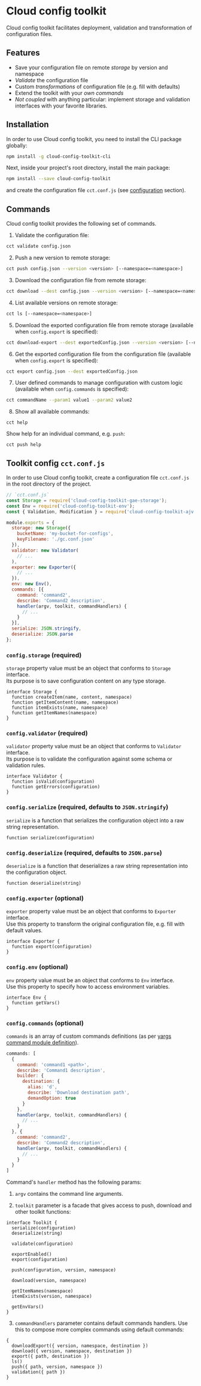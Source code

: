 # Cloud config toolkit

Cloud config toolkit facilitates deployment, validation and transformation of configuration files.  

## Features

* Save your configuration file on remote *storage* by version and namespace
* *Validate* the configuration file
* Custom *transformations* of configuration file (e.g. fill with defaults)
* Extend the toolkit with your *own commands*
* *Not coupled* with anything particular: implement storage and validation interfaces with your favorite libraries.

## Installation

In order to use Cloud config toolkit, you need to install the CLI package globally:

```bash
npm install -g cloud-config-toolkit-cli
```

Next, inside your project's root directory, install the main package:

```bash
npm install --save cloud-config-toolkit
```

and create the configuration file `cct.conf.js` (see [configuration](#toolkit-config-cctconfjs) section).  

## Commands

Cloud config toolkit provides the following set of commands.

1) Validate the configuration file:

```bash
cct validate config.json
```

2) Push a new version to remote storage:

```bash
cct push config.json --version <version> [--namespace=<namespace>]
```

3) Download the configuration file from remote storage:

```bash
cct download --dest config.json --version <version> [--namespace=<namespace>]
```

4) List available versions on remote storage:

```bash
cct ls [--namespace=<namespace>]
```

5) Download the exported configuration file from remote storage (available when `config.export` is specified):

```bash
cct download-export --dest exportedConfig.json --version <version> [--namespace=<namespace>]
```

6) Get the exported configuration file from the configuration file (available when `config.export` is specified):

```bash
cct export config.json --dest exportedConfig.json
```

7) User defined commands to manage configuration with custom logic (available when `config.commands` is specified):

```bash
cct commandName --param1 value1 --param2 value2
```

8) Show all available commands:  

```
cct help
```

Show help for an individual command, e.g. `push`:  

```
cct push help
```

## Toolkit config `cct.conf.js`

In order to use Cloud config toolkit, create a configuration file `cct.conf.js` in the root directory of the project.

```javascript
// `cct.conf.js`
const Storage = require('cloud-config-toolkit-gae-storage');
const Env = require('cloud-config-toolkit-env');
const { Validation, Modification } = require('cloud-config-toolkit-ajv');

module.exports = {
  storage: new Storage({
    bucketName: 'my-bucket-for-configs',
    keyFilename: './gc.conf.json'
  }),
  validator: new Validator(
    // ...
  ),
  exporter: new Exporter({
    // ...
  }),
  env: new Env(),
  commands: [{
    command: 'command2',
    describe: 'Command2 description',
    handler(argv, toolkit, commandHandlers) {
      // ...
    }
  }],
  serialize: JSON.stringify,
  deserialize: JSON.parse
};
```

### `config.storage` (required)

`storage` property value must be an object that conforms to `Storage` interface.  
Its purpose is to save configuration content on any type storage.

```
interface Storage {
  function createItem(name, content, namespace)
  function getItemContent(name, namespace)
  function itemExists(name, namespace)
  function getItemNames(namespace)
}
```

### `config.validator` (required)

`validator` property value must be an object that conforms to `Validator` interface.  
Its purpose is to validate the configuration against some schema or validation rules.  

```
interface Validator {
  function isValid(configuration)
  function getErrors(configuration)
}
```

### `config.serialize` (required, defaults to `JSON.stringify`)

`serialize` is a function that serializes the configuration object into a raw string representation.  

```
function serialize(configuration)
```

### `config.deserialize` (required, defaults to `JSON.parse`)

`deserialize` is a function that deserializes a raw string representation into the configuration object.  

```
function deserialize(string)
```

### `config.exporter` (optional)

`exporter` property value must be an object that conforms to `Exporter` interface.  
Use this property to transform the original configuration file, e.g. fill with default values.

```
interface Exporter {
  function export(configuration)
}
```

### `config.env` (optional)

`env` property value must be an object that conforms to `Env` interface.  
Use this property to specify how to access environment variables.  

```
interface Env {
  function getVars()
}
```

### `config.commands` (optional)

`commands` is an array of custom commands definitions (as per [yargs command module definition][YARGS_COMMAND]). 

```javascript
commands: [
  {
    command: 'command1 <path>',
    describe: 'Command1 description',
    builder: {
      destination: {
        alias: 'd',
        describe: 'Download destination path',
        demandOption: true
      }
    },
    handler(argv, toolkit, commandHandlers) {
      // ...
    }
  }, {
    command: 'command2',
    describe: 'Command2 description',
    handler(argv, toolkit, commandHandlers) {
      // ...
    }
  }
]
```
Command's `handler` method has the following params: 
1) `argv` contains the command line arguments.  

2) `toolkit` parameter is a facade that gives access to push, download and other toolkit functions:

```
interface Toolkit {
  serialize(configuration)
  deserialize(string)

  validate(configuration)

  exportEnabled()
  export(configuration)

  push(configuration, version, namespace)

  download(version, namespace)

  getItemNames(namespace)
  itemExists(version, namespace)

  getEnvVars()
}
```

3) `commandHandlers` parameter contains default commands handlers. Use this to compose more complex commands using default commands:  

```
{
  downloadExport({ version, namespace, destination })
  download({ version, namespace, destination })
  export({ path, destination })
  ls()
  push({ path, version, namespace })
  validation({ path })
}
```

[YARGS_COMMAND]: https://github.com/yargs/yargs/blob/master/docs/advanced.md#providing-a-command-module
